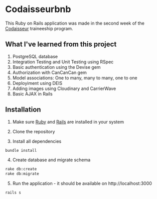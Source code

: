 # Codaisseurbnb

This Ruby on Rails application was made in the second week of the [Codaisseur](https://www.codaisseur.com/) traineeship program. 

## What I've learned from this project
1. PostgreSQL database
2. Integration Testing and Unit Testing using RSpec
3. Basic authentication using the Devise gem
4. Authorization with CanCanCan gem
5. Model associations: One to many, many to many, one to one
6. Deployiment using DEIS
7. Adding images using Cloudinary and CarrierWave
8. Basic AJAX in Rails

## Installation

1. Make sure [Ruby](https://www.ruby-lang.org/en/documentation/installation/) and [Rails](http://guides.rubyonrails.org/getting_started.html#installing-rails) are installed in your system

2. Clone the repository

3. Install all dependencies
  ```bash
  bundle install
  ```

4. Create database and migrate schema
  ```bash
  rake db:create
  rake db:migrate
  ```
5. Run the application - it should be available on http://localhost:3000
  ```bash
  rails s
  ```
